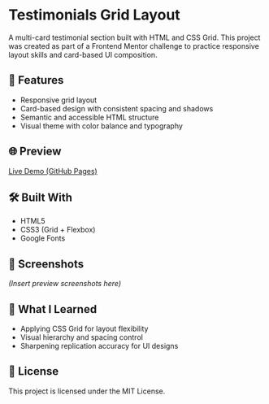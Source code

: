 # Testimonials Grid Layout

A multi-card testimonial section built with HTML and CSS Grid. This project was created as part of a Frontend Mentor challenge to practice responsive layout skills and card-based UI composition.

## 🔧 Features

- Responsive grid layout
- Card-based design with consistent spacing and shadows
- Semantic and accessible HTML structure
- Visual theme with color balance and typography

## 🌐 Preview

[Live Demo (GitHub Pages)](https://vanta-zjm.github.io/testimonials-grid-layout/index.html)

## 🛠️ Built With

- HTML5
- CSS3 (Grid + Flexbox)
- Google Fonts

## 📸 Screenshots

*(Insert preview screenshots here)*

## 🎯 What I Learned

- Applying CSS Grid for layout flexibility
- Visual hierarchy and spacing control
- Sharpening replication accuracy for UI designs

## 📄 License

This project is licensed under the MIT License.
